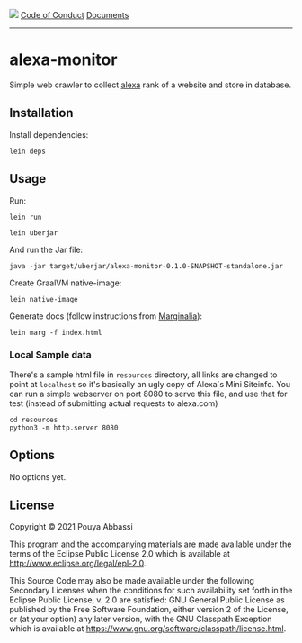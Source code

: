 <a href="https://gitter.im/pouyacode/alexa-monitor?utm_source=badge&utm_medium=badge&utm_campaign=pr-badge"><img src="https://badges.gitter.im/pouyacode/alexa-monitor.svg" /></a>
[Code of Conduct](https://github.com/pouyacode/alexa-monitor/blob/master/CODE_OF_CONDUCT.md)
[Documents](https://alexa-monitor.pouyacode.net)

---
# alexa-monitor

Simple web crawler to collect [alexa](alexa.com) rank of a website and store in database.


## Installation

Install dependencies:
```
lein deps
```


## Usage

Run:
```
lein run
```

```
lein uberjar
```

And run the Jar file:
```
java -jar target/uberjar/alexa-monitor-0.1.0-SNAPSHOT-standalone.jar
```

Create GraalVM native-image:
```
lein native-image
```

Generate docs (follow instructions from [Marginalia](https://github.com/gdeer81/lein-marginalia)):
```
lein marg -f index.html
```


### Local Sample data
There's a sample html file in `resources` directory, all links are changed to point at `localhost` so it's basically an ugly copy of Alexa`s Mini Siteinfo. You can run a simple webserver on port 8080 to serve this file, and use that for test (instead of submitting actual requests to alexa.com)
```
cd resources
python3 -m http.server 8080
```


## Options

No options yet.


## License

Copyright © 2021 Pouya Abbassi

This program and the accompanying materials are made available under the
terms of the Eclipse Public License 2.0 which is available at
http://www.eclipse.org/legal/epl-2.0.

This Source Code may also be made available under the following Secondary
Licenses when the conditions for such availability set forth in the Eclipse
Public License, v. 2.0 are satisfied: GNU General Public License as published by
the Free Software Foundation, either version 2 of the License, or (at your
option) any later version, with the GNU Classpath Exception which is available
at https://www.gnu.org/software/classpath/license.html.

